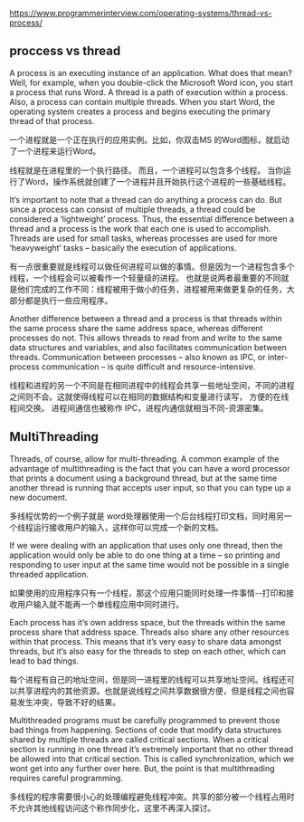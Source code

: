 https://www.programmerinterview.com/operating-systems/thread-vs-process/

## proccess vs thread

A process is an executing instance of an application. What does that mean? Well, for example, when you double-click the Microsoft Word icon, you start a process that runs Word. A thread is a path of execution within a process. Also, a process can contain multiple threads. When you start Word, the operating system creates a process and begins executing the primary thread of that process.

一个进程就是一个正在执行的应用实例。比如，你双击MS 的Word图标，就启动了一个进程来运行Word。

线程就是在进程里的一个执行路径。 而且，一个进程可以包含多个线程。 当你运行了Word，操作系统就创建了一个进程并且开始执行这个进程的一些基础线程。

It’s important to note that a thread can do anything a process can do. But since a process can consist of multiple threads, a thread could be considered a ‘lightweight’ process. Thus, the essential difference between a thread and a process is the work that each one is used to accomplish. Threads are used for small tasks, whereas processes are used for more ‘heavyweight’ tasks – basically the execution of applications.

有一点很重要就是线程可以做任何进程可以做的事情。但是因为一个进程包含多个线程，一个线程会可以被看作一个轻量级的进程。
也就是说两者最重要的不同就是他们完成的工作不同：线程被用于做小的任务，进程被用来做更复杂的任务，大部分都是执行一些应用程序。

Another difference between a thread and a process is that threads within the same process share the same address space, whereas different processes do not. This allows threads to read from and write to the same data structures and variables, and also facilitates communication between threads. Communication between processes – also known as IPC, or inter-process communication – is quite difficult and resource-intensive.

线程和进程的另一个不同是在相同进程中的线程会共享一些地址空间，不同的进程之间则不会。这就使得线程可以在相同的数据结构和变量进行读写，
方便的在线程间交换。
进程间通信也被称作 IPC，进程内通信就相当不同-资源密集。


## MultiThreading
Threads, of course, allow for multi-threading. A common example of the advantage of multithreading is the fact that you can have a word processor that prints a document using a background thread, but at the same time another thread is running that accepts user input, so that you can type up a new document.

多线程优势的一个例子就是 word处理器使用一个后台线程打印文档，同时用另一个线程运行接收用户的输入，这样你可以完成一个新的文档。

If we were dealing with an application that uses only one thread, then the application would only be able to do one thing at a time – so printing and responding to user input at the same time would not be possible in a single threaded application.

如果使用的应用程序只有一个线程，那这个应用只能同时处理一件事情--打印和接收用户输入就不能再一个单线程应用中同时进行。

Each process has it’s own address space, but the threads within the same process share that address space. Threads also share any other resources within that process. This means that it’s very easy to share data amongst threads, but it’s also easy for the threads to step on each other, which can lead to bad things.

每个进程有自己的地址空间，但是同一进程里的线程可以共享地址空间。线程还可以共享进程内的其他资源。也就是说线程之间共享数据很方便，但是线程之间也容易发生冲突，导致不好的结果。

Multithreaded programs must be carefully programmed to prevent those bad things from happening. Sections of code that modify data structures shared by multiple threads are called critical sections. When a critical section is running in one thread it’s extremely important that no other thread be allowed into that critical section. This is called synchronization, which we wont get into any further over here. But, the point is that multithreading requires careful programming.

多线程的程序需要很小心的处理编程避免线程冲突。共享的部分被一个线程占用时不允许其他线程访问这个称作同步化，这里不再深入探讨。